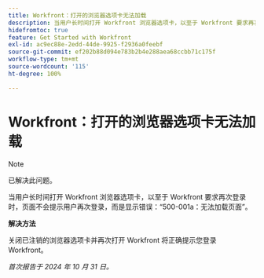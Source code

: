 ```yaml
---
title: Workfront：打开的浏览器选项卡无法加载
description: 当用户长时间打开 Workfront 浏览器选项卡，以至于 Workfront 要求再次登录时，页面不会提示用户再次登录，而是显示错误：“500-001a：无法加载页面”。
hidefromtoc: true
feature: Get Started with Workfront
exl-id: ac9ec88e-2edd-44de-9925-f2936a0feebf
source-git-commit: ef202b88d094e783b2b4e288aea68ccbb71c175f
workflow-type: tm+mt
source-wordcount: '115'
ht-degree: 100%

---
```


# Workfront：打开的浏览器选项卡无法加载

>[!NOTE]
>
>已解决此问题。

当用户长时间打开 Workfront 浏览器选项卡，以至于 Workfront 要求再次登录时，页面不会提示用户再次登录，而是显示错误：“500-001a：无法加载页面”。

**解决方法**

关闭已注销的浏览器选项卡并再次打开 Workfront 将正确提示您登录 Workfront。

_首次报告于 2024 年 10 月 31 日。_
